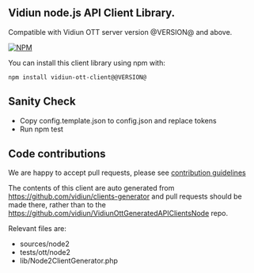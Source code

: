 ## Vidiun node.js API Client Library.
Compatible with Vidiun OTT server version @VERSION@ and above.

[![NPM](https://nodei.co/npm/vidiun-ott-client.png?downloads=true&downloadRank=true&stars=true)](https://nodei.co/npm/vidiun-ott-client/)


You can install this client library using npm with:
```
npm install vidiun-ott-client@@VERSION@
```

## Sanity Check
- Copy config.template.json to config.json and replace tokens
- Run npm test

## Code contributions

We are happy to accept pull requests, please see [contribution guidelines](https://github.com/vidiun/platform-install-packages/blob/master/doc/Contributing-to-the-Vidiun-Platform.md)

The contents of this client are auto generated from https://github.com/vidiun/clients-generator and pull requests should be made there, rather than to the https://github.com/vidiun/VidiunOttGeneratedAPIClientsNode repo.

Relevant files are:
- sources/node2
- tests/ott/node2
- lib/Node2ClientGenerator.php
